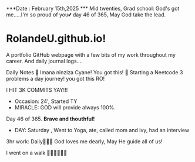***Date : February 15th,2025 *** Mid twenties, Grad school: God's got me.....I'm so proud of you💕 day 46 of 365, May God take the lead.
# RolandeU.github.io!

A portfolio GitHub webpage with a few bits of my work throughout my career. And daily journal logs....


Daily Notes
💚 Imana ninziza Cyane! You got this!
💚 Starting a Neetcode 3 problems a day journey! you got this RO!

I HIT 3K COMMITS YAY!!!

- Occasion: 24', Started TY 
- MIRACLE: GOD will provide always 100%.

Day 46 of 365. **Brave and thouthful!** 
- DAY: Saturday , Went to Yoga, ate, called mom and ivy, had an interview

3hr work: Daily💚💚💚
God loves me dearly, May He guide all of  us!


I went on a walk 💚💚💚💚💚💚
